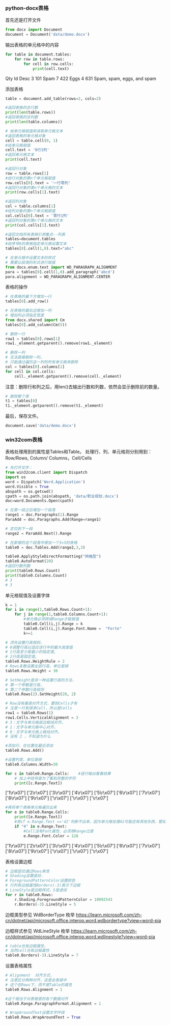 ### python-docx表格
首先还是打开文件
```python
from docx import Document
document = Document('data/demo.docx')
```

输出表格的单元格中的内容
```python
for table in document.tables:
    for row in table.rows:
        for cell in row.cells:
            print(cell.text)
```
Qty
Id
Desc
3
101
Spam
7
422
Eggs
4
631
Spam, spam, eggs, and spam


添加表格
```python
table = document.add_table(rows=2, cols=2) 
```

```python
#返回表格的总行数
print(len(table.rows)) 
#返回表格的总列数
print(len(table.columns))
```

```python
# 给单元格赋值和读取单元格文本
#返回表格的单元格对象
cell = table.cell(0, 1)  
#给单元格赋值
cell.text = '0行1列'  
#返回单元格文本
print(cell.text)  
```

```python
#返回行对象
row = table.rows[1]  
#给行对象的第n个单元格赋值
row.cells[0].text = '一行零列'  
#返回行对象的第n个单元格的文本
print(row.cells[1].text)
```

```python
#返回列对象
col = table.columns[1]  
#给列对象的第n个单元格赋值
col.cells[0].text = '零行1列'  
#返回列对象的第n个单元格的文本
print(col.cells[1].text)
```

```python
#返回文档所有表格引用集合--列表
tables=document.tables  
#给序号0的表格指定单元格设置文本
tables[0].cell(1,0).text="abc"  
```

```python
# 在单元格中设置文本的样式
# 需要以段落的形式进行赋值
from docx.enum.text import WD_PARAGRAPH_ALIGNMENT
para = tables[0].cell(1,0).add_paragraph('abcd')
para.alignment = WD_PARAGRAPH_ALIGNMENT.CENTER
```

表格的操作
```python
# 在表格的最下方增加一行
tables[0].add_row()

# 在表格的最右边增加一列
# 增加列必须指定宽度
from docx.shared import Cm
tables[0].add_column(Cm(5))
```

```python
# 删除一行
row1 = tables[0].rows[1]
row1._element.getparent().remove(row1._element)
```

```python
# 删除一列
# 无法直接删除一列，
# 只能通过遍历这一列的所有单元格来删除
col = tables[0].columns[1]
for cell in col.cells:
    cell._element.getparent().remove(cell._element)
```

注意：删除行和列之后，用len()去输出行数和列数，依然会显示删除前的数量。

```python
# 删除整个表
t1 = tables[0]
t1._element.getparent().remove(t1._element)
```

最后，保存文件。
```python
document.save('data/demo.docx')
```

### win32com表格

表格处理用到的属性是Tables和Table。 处理行、列、单元格则分别用到：Row/Rows, Column/ Columns，Cell/Cells


```python
# 先打开文件：
from win32com.client import Dispatch
import os
word = Dispatch('Word.Application') 
word.Visible = True
abspath = os.getcwd()
cpath = os.path.join(abspath, 'data/职业规划.docx')
doc=word.Documents.Open(cpath)
```

```python
# 在第一段之后增加一个段落
range1 = doc.Paragraphs(1).Range
ParaAdd = doc.Paragraphs.Add(Range=range1)
```

```python
# 定位到下一段
range2 = ParaAdd.Next().Range
```


```python
# 在新增的这个段落中增加一个3×3的表格
table0 = doc.Tables.Add(range2,3,3)
```

```python
table0.ApplyStyleDirectFormatting("网格型")
table0.AutoFormat(20)
#返回行数列数
print(table0.Rows.Count)
print(table0.Columns.Count)
# 3
# 3
```

单元格赋值及设置字体
```python
k = 1
for i in range(1,table0.Rows.Count+1):   
    for j in range(1,table0.Columns.Count+1): 
        #单元格必须转成Range才能赋值
        table0.Cell(i,j).Range = k                
        table0.Cell(i,j).Range.Font.Name =  "Forte"               
        k+=1
```

```python
# 须先设置行高规则，
# 0调整行高以适应该行中的最大高度值
# 1行高至少是最小的指定值, 
# 2行高是固定值, 
table0.Rows.HeightRule = 2
# Rows复数设置全部行高，单位是磅
table0.Rows.Height = 30
```

```python
# SetHeight是另一种设置行高的方法，
# 第一个参数是行高，
# 第二个参数行高规则
table0.Rows(2).SetHeight(20, 2)
```

```python
# Row没有垂直对齐方式，要到Cells才有
# 注意一行有很多Cell，所以是Cells
row1 = table0.Rows(1)
row1.Cells.VerticalAlignment = 3      
# 3：文字与单元格底边框线对齐。
# 1：文字与单元格中心对齐。
# 0：文字与单元格上框线对齐。
# 没有 2 ，不知道为什么
```

```python
#添加行，在位置在最后添加
table0.Rows.Add()
```

```python
#设置列宽，单位是磅
table0.Columns.Width=30 
```

```python
for c in table0.Range.Cells:    #逐行输出看看结果
    # 加上中括号是为了看到完整的字符
    print([c.Range.Text])
```
['1\r\x07']
['2\r\x07']
['3\r\x07']
['4\r\x07']
['5\r\x07']
['6\r\x07']
['7\r\x07']
['8\r\x07']
['9\r\x07']
['\r\x07']
['\r\x07']
['\r\x07']


```python
#再将单个表格单元格遍历出来
for e in table0.Range.Cells:         
    print([e.Range.Text])
    #用if e.Range.Text =='42'判断不出来，因为单元格处理42可能还有其他东西，譬如回车之类
    if "4" in e.Range.Text:
        #Cell没有Font属性，必须用Range过渡
        e.Range.Font.Color = 128
```
['1\r\x07']
['2\r\x07']
['3\r\x07']
['4\r\x07']
['5\r\x07']
['6\r\x07']
['7\r\x07']
['8\r\x07']
['9\r\x07']
['\r\x07']
['\r\x07']
['\r\x07']


表格设置边框
```python
# 边框底纹通过Rows来改
# Shading设置底纹，
# ForegroundPatternColor设置颜色
# 行列有边框属性Borders(-3)表示下边框
# LineStyle是边框样式，5是虚线
for r in table0.Rows:
    r.Shading.ForegroundPatternColor = 10092543  
    r.Borders(-3).LineStyle = 5
```

边框类型参见 WdBorderType 枚举
https://learn.microsoft.com/zh-cn/dotnet/api/microsoft.office.interop.word.wdbordertype?view=word-pia

边框样式参见 WdLineStyle 枚举
https://learn.microsoft.com/zh-cn/dotnet/api/microsoft.office.interop.word.wdlinestyle?view=word-pia

```python
# table也有边框属性，
# 当然cell也有边框属性
table0.Borders(-3).LineStyle = 7
```

设置表格属性
```python
# Alignment  对齐方式，
# 注意区分两种对齐，这是全表居中
# 这个在Rows下，而不是Table的属性
table0.Rows.Alignment = 1
```

```python
#这个相当于对表格里的各个数据对齐
table0.Range.ParagraphFormat.Alignment = 1 
```

```python
# WrapAroundText设置文字环绕
table0.Rows.WrapAroundText = True   
```

